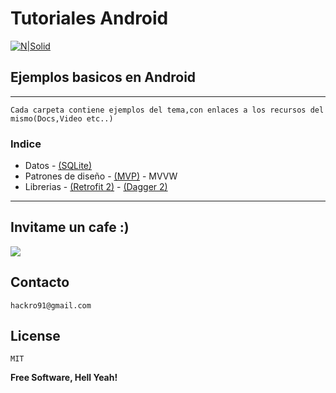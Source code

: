 
# Tutoriales Android

[![N|Solid](https://cfcdnpull-creativefreedoml.netdna-ssl.com/wp-content/uploads/2013/03/00-android-4-0_icons.png)](https://github.com/TutorialesHackro/AndroidTutorials)


Ejemplos basicos  en Android
----

----

    Cada carpeta contiene ejemplos del tema,con enlaces a los recursos del mismo(Docs,Video etc..)

### Indice
  -  Datos
    -  [(SQLite)](https://github.com/TutorialesHackro/AndroidTutorials/tree/master/%23AndroidTutorials_SQLITE/SQLITE1)
  -   Patrones de diseño
    -  [(MVP)](https://github.com/TutorialesHackro/AndroidTutorials/tree/master/%23AndroidTutorials_MVP)
    -  MVVW
  -   Librerias
    -   [(Retrofit 2)](https://github.com/TutorialesHackro/AndroidTutorials/tree/master/%23AndroidTutorials_Retrofit)
    - [(Dagger 2)](https://github.com/TutorialesHackro/AndroidTutorials/tree/master/%23AndroidTutorials_Dagger2)

----

## Invitame un cafe :)
[![](https://www.paypalobjects.com/en_US/i/btn/btn_donateCC_LG.gif)](https://www.paypal.com/cgi-bin/webscr?cmd=_s-xclick&hosted_button_id=8Z684VNGVFSJA)


## Contacto ##
    hackro91@gmail.com

License
----
    MIT

**Free Software, Hell Yeah!**
